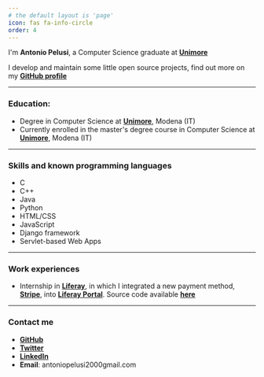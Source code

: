 ```yaml
---
# the default layout is 'page'
icon: fas fa-info-circle
order: 4
---
```


I'm **Antonio Pelusi**, a Computer Science graduate at [**Unimore**](https://www.unimore.it/)

I develop and maintain some little open source projects, find out more on my [**GitHub profile**](https://github.com/antoniopelusi)

---

### Education:
- Degree in Computer Science at [**Unimore**](https://www.unimore.it/), Modena (IT)
- Currently enrolled in the master's degree course in Computer Science at [**Unimore**](https://www.unimore.it/), Modena (IT)

---

### Skills and known programming languages
- C
- C++
- Java
- Python
- HTML/CSS
- JavaScript
- Django framework
- Servlet-based Web Apps

---
### Work experiences
- Internship in [**Liferay**](https://www.liferay.com/), in which I integrated a new payment method, [**Stripe**](https://stripe.com/), into [**Liferay Portal**](https://github.com/liferay/liferay-portal). Source code available [**here**](https://github.com/antoniopelusi/liferay-portal)

---
### Contact me
- [**GitHub**](https://github.com/antoniopelusi)
- [**Twitter**](https://twitter.com/antopelusi)
- [**LinkedIn**](https://www.linkedin.com/in/antonio-pelusi-1226a2214/)
- **Email**: antoniopelusi2000gmail.com


